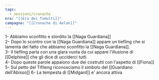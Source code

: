 ```yaml
---
tags:
  - sessioni/cronache
era: "[[Era dei Tumulti]]"
campagna: "[[Cronache di Aelan]]"
---
```


1- Abbiamo sconfitto e stordito la [[Naga Guardiana]]  
2- Dopo lo scontro con la [[Naga Guardiana]] appare un tiefling che si lamenta del fatto che abbiamo sconfitto la [[Naga Guardiana]].  
3- Il tiefling parla con una giara vuota da cui appare l'illusione di [[Delphine]] che gli dice di ucciderci tutti  
4- Dopo queste parole appaiono due dei costrutti con l'aspetto di [[Fiona]]  
5- Sul petto del Tiflieng riconosciamo il simbolo del [[Guardiano dell'Abisso]]
6- La tempesta di [[Midgard]] e' ancora attiva